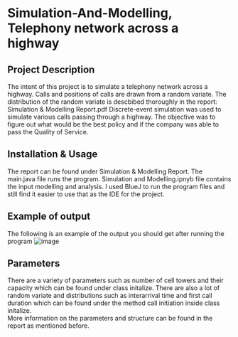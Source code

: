 # Simulation-And-Modelling, Telephony network across a highway

## Project Description
The intent of this project is to simulate a telephony network across a highway. Calls and positions of calls are drawn from a random variate.
The distribution of the random variate is descbibed thoroughly in the report: Simulation & Modelling Report.pdf
Discrete-event simulation was used to simulate various calls passing through a highway.
The objective was to figure out what would be the best policy and if the company was able to pass the Quality of Service.

## Installation & Usage

The report can be found under Simulation & Modelling Report. 
The main.java file runs the program.
Simulation and Modelling.ipnyb file contains the input modelling and analysis. 
I used BlueJ to run the program files and still find it easier to use that as the IDE for the project. 

## Example of output
The following is an example of the output you should get after running the program
![image](https://github.com/Samarth26/Simulation-And-Modelling/assets/30769771/89745be0-dd00-482e-a324-8b399a228c27)

## Parameters
There are a variety of parameters such as number of cell towers and their capacity which can be found under class initalize. 
There are also a lot of random variate and distributions such as interarrival time and first call duration which can be found under the method call initiation inside class initalize.  
More information on the parameters and structure can be found in the report as mentioned before. 
